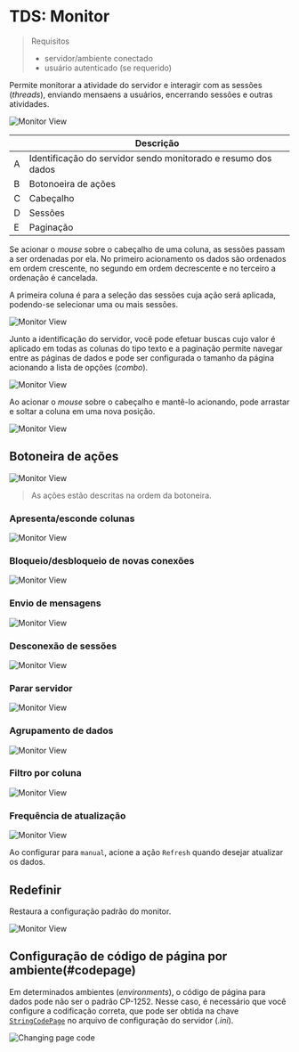 # TDS: Monitor

> Requisitos
>
> - servidor/ambiente conectado
> - usuário autenticado (se requerido)

Permite monitorar a atividade do servidor e interagir com as sessões (_threads_), enviando mensaens a usuários, encerrando sessões e outras atividades.

![Monitor View](./monitor/monitor.png)

|     | Descrição                                                     |
| --- | ------------------------------------------------------------- |
| A   | Identificação do servidor sendo monitorado e resumo dos dados |
| B   | Botonoeira de ações                                           |
| C   | Cabeçalho                                                     |
| D   | Sessões                                                       |
| E   | Paginação                                                     |

Se acionar o _mouse_ sobre o cabeçalho de uma coluna, as sessões passam a ser ordenadas por ela. No primeiro acionamento os dados são ordenados em ordem crescente, no segundo em ordem decrescente e no terceiro a ordenação é cancelada.

A primeira coluna é para a seleção das sessões cuja ação será aplicada, podendo-se selecionar uma ou mais sessões.

![Monitor View](./monitor/monitor_1.gif)

Junto a identificação do servidor, você pode efetuar buscas cujo valor é aplicado em todas as colunas do tipo texto e a paginação permite navegar entre as páginas de dados e pode ser configurada o tamanho da página acionando a lista de opções (_combo_).

![Monitor View](./monitor/monitor_2.gif)

Ao acionar o _mouse_ sobre o cabeçalho e mantê-lo acionando, pode arrastar e soltar a coluna em uma nova posição.

![Monitor View](./monitor/drag.gif)

## Botoneira de ações

![Monitor View](./monitor/botoneira.png)

> As ações estão descritas na ordem da botoneira.

### Apresenta/esconde colunas

![Monitor View](./monitor/column.gif)

### Bloqueio/desbloqueio de novas conexões

![Monitor View](./monitor/lock.gif)

### Envio de mensagens

![Monitor View](./monitor/send-message.gif)

### Desconexão de sessões

![Monitor View](./monitor/disconnect.gif)

### Parar servidor

![Monitor View](./monitor/stop.gif)

### Agrupamento de dados

![Monitor View](./monitor/group.gif)

### Filtro por coluna

![Monitor View](./monitor/filter.gif)

### Frequência de atualização

![Monitor View](./monitor/speed.gif)

Ao configurar para `manual`, acione a ação `Refresh` quando desejar atualizar os dados.

## Redefinir

Restaura a configuração padrão do monitor.

![Monitor View](./monitor/reset.gif)

## Configuração de código de página por ambiente(#codepage)

Em determinados ambientes (_environments_), o código de página para dados pode não ser o padrão CP-1252. Nesse caso, é necessário que você configure a codificação correta, que pode ser obtida na chave [``StringCodePage``](https://tdn.totvs.com/display/tec/StringCodePage) no arquivo de configuração do servidor (_.ini_).

![Changing page code](./monitor/change_enconding.gif)